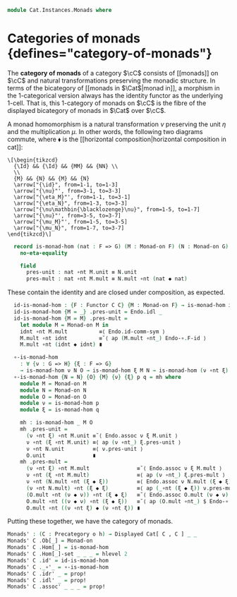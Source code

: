 <!--
```agda
open import Cat.Instances.Product
open import Cat.Displayed.Total
open import Cat.Functor.Compose
open import Cat.Displayed.Base
open import Cat.Diagram.Monad
open import Cat.Functor.Base
open import Cat.Prelude

import Cat.Reasoning

open Precategory
open Displayed
open Functor
```
-->

```agda
module Cat.Instances.Monads where
```

<!--
```agda
private variable
  o h : Level
```
-->

# Categories of monads {defines="category-of-monads"}

The **category of monads** of a category $\cC$ consists of [[monads]]
on $\cC$ and natural transformations preserving the monadic structure.
In terms of the bicategory of [[monads in $\Cat$|monad in]], a morphism
in the 1-categorical version always has the identity functor as the
underlying 1-cell. That is, this 1-category of monads on $\cC$ is the
fibre of the displayed bicategory of monads in $\Cat$ over $\cC$.

<!--
```agda
module _ {C : Precategory o h} where
  private
    module C = Cat.Reasoning C

    variable
      F G H : Functor C C
      M N O : Monad-on F

    Endo : Precategory (o ⊔ h) (o ⊔ h)
    Endo = Cat[ C , C ]
    module Endo = Cat.Reasoning Endo

    Endo-∘-functor : Functor (Endo ×ᶜ Endo) Endo
    Endo-∘-functor = F∘-functor
    module Endo-∘ = Functor Endo-∘-functor
```
-->

A monad homomorphism is a natural transformation $\nu$ preserving
the unit $\eta$ and the multiplication $\mu$. In other words, the
following two diagrams commute, where $\blacklozenge$ is the
[[horizontal composition|horizontal composition in cat]]:

~~~{.quiver}
\[\begin{tikzcd}
  {\Id} && {\Id} && {MM} && {NN} \\
  \\
  {M} && {N} && {M} && {N}
  \arrow["{\id}", from=1-1, to=1-3]
  \arrow["{\nu}"', from=3-1, to=3-3]
  \arrow["{\eta_M}"', from=1-1, to=3-1]
  \arrow["{\eta_N}", from=1-3, to=3-3]
  \arrow["{\nu\mathbin{\blacklozenge}\nu}", from=1-5, to=1-7]
  \arrow["{\nu}"', from=3-5, to=3-7]
  \arrow["{\mu_M}"', from=1-5, to=3-5]
  \arrow["{\mu_N}", from=1-7, to=3-7]
\end{tikzcd}\]
~~~

```agda
  record is-monad-hom (nat : F => G) (M : Monad-on F) (N : Monad-on G) : Type (o ⊔ h) where
    no-eta-equality
```

<!--
```agda
    private
      module M = Monad-on M
      module N = Monad-on N
    open _=>_ nat public
```
-->

```agda
    field
      pres-unit : nat ∘nt M.unit ≡ N.unit
      pres-mult : nat ∘nt M.mult ≡ N.mult ∘nt (nat ◆ nat)
```

<!--
```agda
  abstract instance
    H-Level-is-monad-hom : ∀ {eta n} → H-Level (is-monad-hom eta M N) (suc n)
    H-Level-is-monad-hom = prop-instance $ Iso→is-hlevel 1 eqv (hlevel 1)
      where unquoteDecl eqv = declare-record-iso eqv (quote is-monad-hom)

  open is-monad-hom using (pres-unit ; pres-mult)
```
-->

These contain the identity and are closed under composition, as expected.

```agda
  id-is-monad-hom : {F : Functor C C} {M : Monad-on F} → is-monad-hom idnt M M
  id-is-monad-hom {M = _} .pres-unit = Endo.idl _
  id-is-monad-hom {M = M} .pres-mult =
    let module M = Monad-on M in
    idnt ∘nt M.mult          ≡⟨ Endo.id-comm-sym ⟩
    M.mult ∘nt idnt          ≡˘⟨ ap (M.mult ∘nt_) Endo-∘.F-id ⟩
    M.mult ∘nt (idnt ◆ idnt) ∎

  ∘-is-monad-hom
    : ∀ {ν : G => H} {ξ : F => G}
    → is-monad-hom ν N O → is-monad-hom ξ M N → is-monad-hom (ν ∘nt ξ) M O
  ∘-is-monad-hom {N = N} {O} {M} {ν} {ξ} p q = mh where
    module M = Monad-on M
    module N = Monad-on N
    module O = Monad-on O
    module ν = is-monad-hom p
    module ξ = is-monad-hom q

    mh : is-monad-hom _ M O
    mh .pres-unit =
      (ν ∘nt ξ) ∘nt M.unit ≡˘⟨ Endo.assoc ν ξ M.unit ⟩
      ν ∘nt (ξ ∘nt M.unit) ≡⟨ ap (ν ∘nt_) ξ.pres-unit ⟩
      ν ∘nt N.unit         ≡⟨ ν.pres-unit ⟩
      O.unit               ∎
    mh .pres-mult =
      (ν ∘nt ξ) ∘nt M.mult               ≡˘⟨ Endo.assoc ν ξ M.mult ⟩
      ν ∘nt (ξ ∘nt M.mult)               ≡⟨ ap (ν ∘nt_) ξ.pres-mult ⟩
      ν ∘nt (N.mult ∘nt (ξ ◆ ξ))         ≡⟨ Endo.assoc ν N.mult (ξ ◆ ξ) ⟩
      (ν ∘nt N.mult) ∘nt (ξ ◆ ξ)         ≡⟨ ap (_∘nt (ξ ◆ ξ)) ν.pres-mult ⟩
      (O.mult ∘nt (ν ◆ ν)) ∘nt (ξ ◆ ξ)   ≡˘⟨ Endo.assoc O.mult (ν ◆ ν) (ξ ◆ ξ) ⟩
      O.mult ∘nt ((ν ◆ ν) ∘nt (ξ ◆ ξ))   ≡˘⟨ ap (O.mult ∘nt_) $ Endo-∘.F-∘ (ν , ν) (ξ , ξ) ⟩
      O.mult ∘nt ((ν ∘nt ξ) ◆ (ν ∘nt ξ)) ∎
```

Putting these together, we have the category of monads.

```agda
Monads' : (C : Precategory o h) → Displayed Cat[ C , C ] _ _
Monads' C .Ob[_] = Monad-on
Monads' C .Hom[_] = is-monad-hom
Monads' C .Hom[_]-set _ _ _ = hlevel 2
Monads' C .id' = id-is-monad-hom
Monads' C ._∘'_ = ∘-is-monad-hom
Monads' C .idr' _ = prop!
Monads' C .idl' _ = prop!
Monads' C .assoc' _ _ _ = prop!
```

<!--
```agda
Monads : Precategory o h → Precategory _ _
Monads C = ∫ (Monads' C)
```
-->
